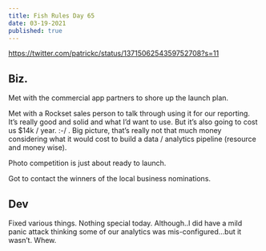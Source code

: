 ```yaml
---
title: Fish Rules Day 65
date: 03-19-2021
published: true
---
```


https://twitter.com/patrickc/status/1371506254359752708?s=11

## Biz.

Met with the commercial app partners to shore up the launch plan.

Met with a Rockset sales person to talk through using it for our  reporting.  It’s really good and solid and what I’d want to use.  But it’s also going to cost us $14k / year.  :-/ .  Big picture, that’s really not that much money considering what it would cost to build a data / analytics pipeline (resource and money wise).

Photo competition is just about ready to launch.

Got to contact the winners of the local business nominations.

## Dev

Fixed various things.  Nothing special today.  Although..I did have a mild panic attack thinking some of our analytics was mis-configured…but it wasn’t.  Whew.